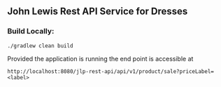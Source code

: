 ## John Lewis Rest API Service for Dresses

### Build Locally:
```shell script
./gradlew clean build
```

Provided the application is running the end point is accessible at

`http://localhost:8080/jlp-rest-api/api/v1/product/sale?priceLabel=<label>`
